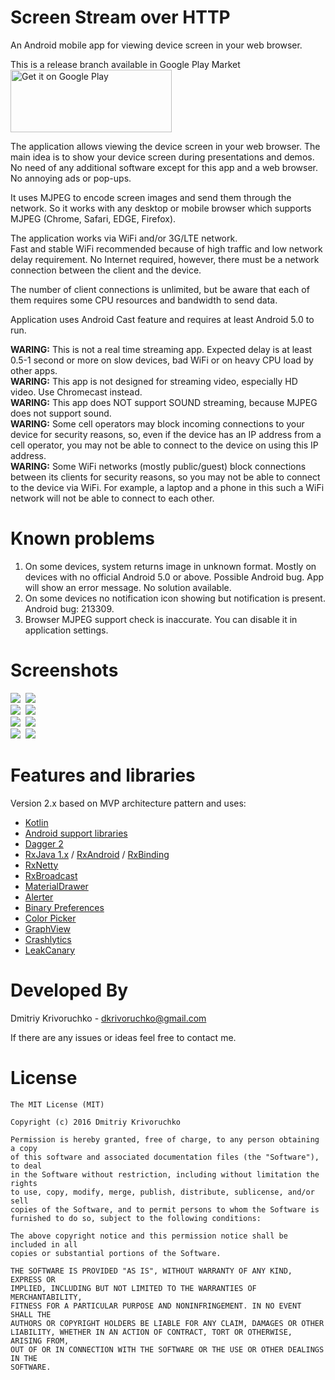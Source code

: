 # Screen Stream over HTTP
An Android mobile app for viewing device screen in your web browser.

This is a release branch available in Google Play Market<br>
<a href='https://play.google.com/store/apps/details?id=info.dvkr.screenstream&pcampaignid=MKT-Other-global-all-co-prtnr-py-PartBadge-Mar2515-1'><img height="100" width="258" alt='Get it on Google Play' src='https://play.google.com/intl/en_us/badges/images/generic/en_badge_web_generic.png'/></a>

The application allows viewing the device screen in your web browser.
The main idea is to show your device screen during presentations and demos.
No need of any additional software except for this app and a web browser.
No annoying ads or pop-ups.

It uses MJPEG to encode screen images and send them through the network. So it works with any desktop or mobile browser which supports MJPEG (Chrome, Safari, EDGE, Firefox).

The application works via WiFi and/or 3G/LTE network.<br>
Fast and stable WiFi recommended because of high traffic and low network delay requirement.
No Internet required, however, there must be a network connection between the client and the device.

The number of client connections is unlimited, but be aware that each of them requires some CPU resources and bandwidth to send data.

Application uses Android Cast feature and requires at least Android 5.0 to run.

**WARING:** This is not a real time streaming app. Expected delay is at least 0.5-1 second or more on slow devices, bad WiFi or on heavy CPU load by other apps.<br>
**WARING:** This app is not designed for streaming video, especially HD video. Use Chromecast instead.<br>
**WARING:** This app does NOT support SOUND streaming, because MJPEG does not support sound.<br>
**WARING:** Some cell operators may block incoming connections to your device for security reasons, so, even if the device has an IP address from a cell operator, you may not be able to connect to the device on using this IP address.<br>
**WARING:** Some WiFi networks (mostly public/guest) block connections between its clients for security reasons, so you may not be able to connect to the device via WiFi. For example, a laptop and a phone in this such a WiFi network will not be able to connect to each other.

# Known problems

1. On some devices, system returns image in unknown format. Mostly on devices with no official Android 5.0 or above. Possible Android bug. App will show an error message. No solution available.
2. On some devices no notification icon showing but notification is present. Android bug: 213309.
3. Browser MJPEG support check is inaccurate. You can disable it in application settings.

# Screenshots

![](screenshots/screenshot_1.png)&nbsp;
![](screenshots/screenshot_2.png)<br>
![](screenshots/screenshot_3.png)&nbsp;
![](screenshots/screenshot_4.png)<br>
![](screenshots/screenshot_5.png)&nbsp;
![](screenshots/screenshot_6.png)<br>
![](screenshots/screenshot_7.png)&nbsp;
![](screenshots/screenshot_8.png)

# Features and libraries

Version 2.x based on MVP architecture pattern and uses:
* [Kotlin](https://kotlinlang.org)
* [Android support libraries](https://developer.android.com/topic/libraries/support-library/index.html)
* [Dagger 2](https://github.com/google/dagger)
* [RxJava 1.x](https://github.com/ReactiveX/RxJava/tree/1.x) / [RxAndroid](https://github.com/ReactiveX/RxAndroid/tree/1.x) / [RxBinding](https://github.com/JakeWharton/RxBinding/tree/version-one)
* [RxNetty](https://github.com/ReactiveX/RxNetty)
* [RxBroadcast](https://github.com/cantrowitz/RxBroadcast)
* [MaterialDrawer](https://github.com/mikepenz/MaterialDrawer)
* [Alerter](https://github.com/Tapadoo/Alerter)
* [Binary Preferences](https://github.com/iamironz/binaryprefs)
* [Color Picker](https://github.com/jrummyapps/colorpicker)
* [GraphView](https://github.com/appsthatmatter/GraphView)
* [Crashlytics](https://try.crashlytics.com/)
* [LeakCanary](https://github.com/square/leakcanary)


# Developed By

Dmitriy Krivoruchko - <dkrivoruchko@gmail.com>

If there are any issues or ideas feel free to contact me.

# License

```
The MIT License (MIT)

Copyright (c) 2016 Dmitriy Krivoruchko

Permission is hereby granted, free of charge, to any person obtaining a copy
of this software and associated documentation files (the "Software"), to deal
in the Software without restriction, including without limitation the rights
to use, copy, modify, merge, publish, distribute, sublicense, and/or sell
copies of the Software, and to permit persons to whom the Software is
furnished to do so, subject to the following conditions:

The above copyright notice and this permission notice shall be included in all
copies or substantial portions of the Software.

THE SOFTWARE IS PROVIDED "AS IS", WITHOUT WARRANTY OF ANY KIND, EXPRESS OR
IMPLIED, INCLUDING BUT NOT LIMITED TO THE WARRANTIES OF MERCHANTABILITY,
FITNESS FOR A PARTICULAR PURPOSE AND NONINFRINGEMENT. IN NO EVENT SHALL THE
AUTHORS OR COPYRIGHT HOLDERS BE LIABLE FOR ANY CLAIM, DAMAGES OR OTHER
LIABILITY, WHETHER IN AN ACTION OF CONTRACT, TORT OR OTHERWISE, ARISING FROM,
OUT OF OR IN CONNECTION WITH THE SOFTWARE OR THE USE OR OTHER DEALINGS IN THE
SOFTWARE.
```